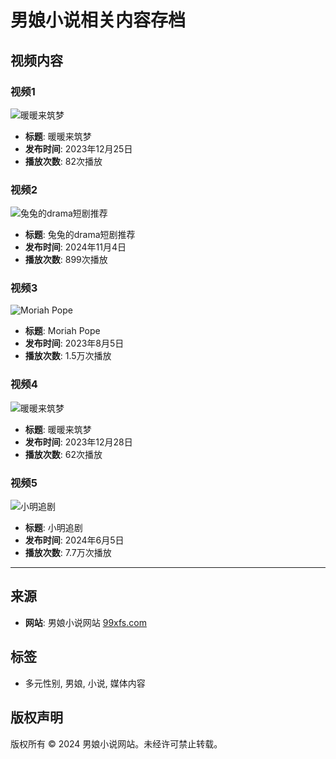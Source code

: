 # 男娘小说相关内容存档

## 视频内容

### 视频1
![暖暖来筑梦](https://scontent-sjc3-1.xx.fbcdn.net/v/t15.5256-10/406784720_1047631136572224_8612233758468553413_n.jpg?stp=c0.2.1920.1075a_dst-jpg_s206x206_tt6&_nc_cat=104&ccb=1-7&_nc_sid=e3495b&_nc_ohc=KQXZRGPztXMQ7kNvgGNE27U&_nc_zt=23&_nc_ht=scontent-sjc3-1.xx&_nc_gid=AQe2h4TjKiNJbD1bRrIJAzL&oh=00_AYC_K1kR_XCoWZVpJRg3qMvQTWLRAY1fGgN1mJYg1_qIIg&oe=678C3DE4)
- **标题**: 暖暖来筑梦
- **发布时间**: 2023年12月25日
- **播放次数**: 82次播放

### 视频2
![兔兔的drama短剧推荐](https://scontent-sjc3-1.xx.fbcdn.net/v/t15.5256-10/465686457_2199511700463728_7953850494611931637_n.jpg?stp=c0.83.206.115a_dst-jpg_p206x206_tt6&_nc_cat=103&ccb=1-7&_nc_sid=e3495b&_nc_ohc=DixDAPhhZ74Q7kNvgGffsWr&_nc_zt=23&_nc_ht=scontent-sjc3-1.xx&_nc_gid=AQe2h4TjKiNJbD1bRrIJAzL&oh=00_AYBeiEVhzGLqubyH6bXBDxkaIWnrff_MqmmNtEzY2FrGdg&oe=678C42C1)
- **标题**: 兔兔的drama短剧推荐
- **发布时间**: 2024年11月4日
- **播放次数**: 899次播放

### 视频3
![Moriah Pope](https://scontent-sjc3-1.xx.fbcdn.net/v/t15.5256-10/363311731_2274670572743061_8104543708223694794_n.jpg?stp=c0.30.206.115a_dst-jpg_p206x206_tt6&_nc_cat=104&ccb=1-7&_nc_sid=e3495b&_nc_ohc=78roKsFyziQQ7kNvgFUra8E&_nc_zt=23&_nc_ht=scontent-sjc3-1.xx&_nc_gid=AQe2h4TjKiNJbD1bRrIJAzL&oh=00_AYBLr98rZTosYMx0t7yr4s2ppQkXVBt4Wdvv782ULxvqzg&oe=678C5826)
- **标题**: Moriah Pope
- **发布时间**: 2023年8月5日
- **播放次数**: 1.5万次播放

### 视频4
![暖暖来筑梦](https://scontent-sjc3-1.xx.fbcdn.net/v/t15.5256-10/404463353_746774477316845_5610838757056262083_n.jpg?stp=c0.2.1920.1075a_dst-jpg_s206x206_tt6&_nc_cat=100&ccb=1-7&_nc_sid=e3495b&_nc_ohc=UV9GUBsLE9oQ7kNvgG4ih0d&_nc_zt=23&_nc_ht=scontent-sjc3-1.xx&_nc_gid=AQe2h4TjKiNJbD1bRrIJAzL&oh=00_AYBacCAn7N1Kei_M-7F5sdvpvQPVX2QoDSl32S9-x5Scww&oe=678C528E)
- **标题**: 暖暖来筑梦
- **发布时间**: 2023年12月28日
- **播放次数**: 62次播放

### 视频5
![小明追剧](https://scontent-sjc3-1.xx.fbcdn.net/v/t15.5256-10/441892343_1471623180408983_87199140976143948_n.jpg?stp=c0.83.206.115a_dst-jpg_p206x206_tt6&_nc_cat=109&ccb=1-7&_nc_sid=e3495b&_nc_ohc=tlxgVcD8S6QQ7kNvgEG3Y4-&_nc_zt=23&_nc_ht=scontent-sjc3-1.xx&_nc_gid=AQe2h4TjKiNJbD1bRrIJAzL&oh=00_AYAT9OajTccAh2LORjL-uu9nGVdmgXsNRRjPBaYGNGrm9A&oe=678C717A)
- **标题**: 小明追剧
- **发布时间**: 2024年6月5日
- **播放次数**: 7.7万次播放

---

## 来源
- **网站**: 男娘小说网站 [99xfs.com](http://99xfs.com)

## 标签
- 多元性别, 男娘, 小说, 媒体内容

## 版权声明
版权所有 © 2024 男娘小说网站。未经许可禁止转载。